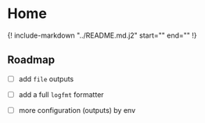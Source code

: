 # Home

{!
    include-markdown "../README.md.j2"
    start="<!--intro-start-->"
    end="<!--intro-end-->"
!}

## Roadmap

- [ ] add `file` outputs
- [ ] add a full `logfmt` formatter
- [ ] more configuration (outputs) by env


